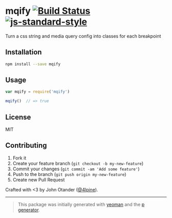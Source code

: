# mqify [![Build Status](https://secure.travis-ci.org/johnotander/mqify.svg?branch=master)](https://travis-ci.org/johnotander/mqify) [![js-standard-style](https://img.shields.io/badge/code%20style-standard-brightgreen.svg?style=flat)](https://github.com/feross/standard)

Turn a css string and media query config into classes for each breakpoint

## Installation

```bash
npm install --save mqify
```

## Usage

```javascript
var mqify = require('mqify')

mqify()  // => true
```

## License

MIT

## Contributing

1. Fork it
2. Create your feature branch (`git checkout -b my-new-feature`)
3. Commit your changes (`git commit -am 'Add some feature'`)
4. Push to the branch (`git push origin my-new-feature`)
5. Create new Pull Request

Crafted with <3 by John Otander ([@4lpine](https://twitter.com/4lpine)).

***

> This package was initially generated with [yeoman](http://yeoman.io) and the [p generator](https://github.com/johnotander/generator-p.git).

